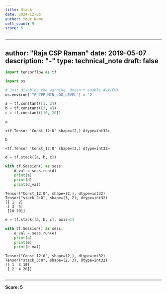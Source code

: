 ```yaml
---
title: Stack
date: 2024-12-06
author: Your Name
cell_count: 9
score: 5
---
```


---
author: "Raja CSP Raman"
date: 2019-05-07
description: "-"
type: technical_note
draft: false
---

```python
import tensorflow as tf

import os

# Just disables the warning, doesn't enable AVX/FMA
os.environ['TF_CPP_MIN_LOG_LEVEL'] = '2'
```


```python
a = tf.constant([1, 2])
b = tf.constant([3, 4])
c = tf.constant([10, 20])
```


```python
a
```




    <tf.Tensor 'Const_12:0' shape=(2,) dtype=int32>




```python
b
```




    <tf.Tensor 'Const_13:0' shape=(2,) dtype=int32>




```python
d = tf.stack([a, b, c])
```


```python
with tf.Session() as sess:
    d_val = sess.run(d)
    print(a)
    print(d)
    print(d_val)
```

    Tensor("Const_12:0", shape=(2,), dtype=int32)
    Tensor("stack_2:0", shape=(3, 2), dtype=int32)
    [[ 1  2]
     [ 3  4]
     [10 20]]



```python
e = tf.stack([a, b, c], axis=1)

with tf.Session() as sess:
    e_val = sess.run(e)
    print(a)
    print(e)
    print(e_val)
```

    Tensor("Const_12:0", shape=(2,), dtype=int32)
    Tensor("stack_3:0", shape=(2, 3), dtype=int32)
    [[ 1  3 10]
     [ 2  4 20]]



```python

```


---
**Score: 5**